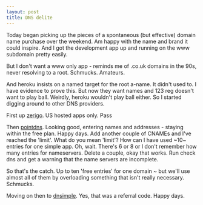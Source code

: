 ```yaml
---
layout: post
title: DNS delite
---
```


Today began picking up the pieces of a spontaneous (but effective) domain name purchase over the weekend. Am happy with the name and brand it could inspire. And I got the development app up and running on the www subdomain pretty easily.

But I don't want a www only app - reminds me of .co.uk domains in the 90s, never resolving to a root. Schmucks. Amateurs. 

And heroku insists on a named target for the root a-name. It didn't used to. I have evidence to prove this. But now they want names and 123 reg doesn't want to play ball. Weirdly, heroku wouldn't play ball either. So I started digging around to other DNS providers.

First up [zerigo](https://addons.heroku.com/zerigo_dns). US hosted apps only. Pass

Then [pointdns](https://addons.heroku.com/zerigo_dns). Looking good, entering names and addresses - staying within the free plan. Happy days. Add another couple of CNAMEs and I've reached the 'limit'. What do you mean 'limit'? How can I have used ~10~ entries for one simple app. Oh, wait. There's 6 or 8 or I don't remember how many entries for nameservers. Delete a couple, okay that works. Run check dns and get a warning that the name servers are incomplete. 

So that's the catch. Up to ten 'free entries' for one domain ~ but we'll use almost all of them by overloading something that isn't really necessary. Schmucks.

Moving on then to [dnsimple](https://dnsimple.com/r/96ba59929e68fa). Yes, that was a referral code. Happy days.
